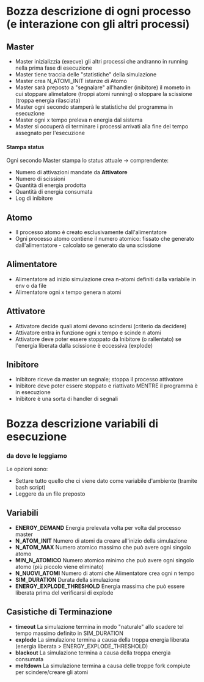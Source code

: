 # Bozza descrizione di ogni processo (e interazione con gli altri processi)

## Master
- Master inizializzia (execve) gli altri processi che andranno in running nella prima fase di esecuzione
- Master tiene traccia delle "statistiche" della simulazione
- Master crea N_ATOMI_INIT istanze di Atomo
- Master sarà preposto a "segnalare" all'handler (inibitore) il mometo in cui stoppare alimetatore (troppi atomi running) o stoppare la scissione (troppa energia rilasciata) 
- Master ogni secondo stamperà le statistiche del programma in esecuzione
- Master ogni x tempo preleva n energia dal sistema
- Master si occuperà di terminare i processi arrivati alla fine del tempo assegnato per l'esecuzione
#### Stampa status
Ogni secondo Master stampa lo status attuale -> comprendente:
- Numero di attivazioni mandate da **Attivatore**
- Numero di scissioni
- Quantità di energia prodotta
- Quantità di energia consumata
- Log di inibitore

## Atomo
- Il processo atomo è creato esclusivamente dall'alimentatore
- Ogni processo atomo contiene il numero atomico: fissato che generato dall'alimentatore - calcolato se generato da una scissione

## Alimentatore
- Alimentatore ad inizio simulazione crea n-atomi definiti dalla variabile in env o da file
- Alimentatore ogni x tempo genera n atomi

## Attivatore
- Attivatore decide quali atomi devono scindersi (criterio da decidere)
- Attivatore entra in funzione ogni x tempo e scinde n atomi
- Attivatore deve poter essere stoppato da Inibitore (o rallentato) se l'energia liberata dalla scissione è eccessiva (explode)

## Inibitore
- Inibitore riceve da master un segnale; stoppa il processo attivatore
- Inibitore deve poter essere stoppato e riattivato MENTRE il programma è in esecuzione
- Inibitore è una sorta di handler di segnali

# Bozza descrizione variabili di esecuzione

### da dove le leggiamo
Le opzioni sono:
- Settare tutto quello che ci viene dato come variabile d'ambiente (tramite bash script)
- Leggere da un file preposto

## Variabili
- **ENERGY_DEMAND**
    Energia prelevata volta per volta dal processo master
- **N_ATOM_INIT**
    Numero di atomi da creare all'inizio della simulazione
- **N_ATOM_MAX**
    Numero atomico massimo che può avere ogni singolo atomo
- **MIN_N_ATOMICO**
    Numero atomico minimo che può avere ogni singolo atomo (più piccolo viene eliminato)
- **N_NUOVI_ATOMI**
    Numero di atomi che Alimentatore crea ogni n tempo
- **SIM_DURATION**
    Durata della simulazione
- **ENERGY_EXPLODE_THRESHOLD**
    Energia massima che può essere liberata prima del verificarsi di explode

## Casistiche di Terminazione

- **timeout**
    La simulazione termina in modo "naturale" allo scadere tel tempo massimo definito in SIM_DURATION
- **explode**
    La simulazione termina a causa della troppa energia liberata (energia liberata > ENERGY_EXPLODE_THRESHOLD)
- **blackout**
    La simulazione termina a causa della troppa energia consumata
- **meltdown**
    La simulazione termina a causa delle troppe fork compiute per scindere/creare gli atomi